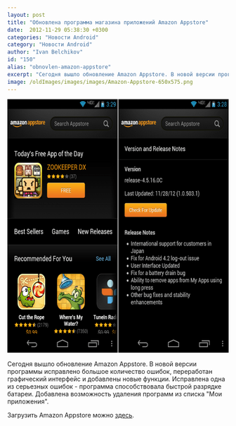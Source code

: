 ```yaml
---
layout: post
title: "Обновлена программа магазина приложений Amazon Appstore"
date:  2012-11-29 05:38:30 +0300
categories: "Новости Android"
category: "Новости Android"
author: "Ivan Belchikov"
id: "150"
alias: "obnovlen-amazon-appstore"
excerpt: "Сегодня вышло обновление Amazon Appstore. В новой версии программы исправлено большое количество ошибок, переработан графический интерфейс и добавлены новые функции. Исправлена одна из серьезных ошибок - программа способствовала быстрой разрядке батареи. Добавлена возможность удаления программ из списка Мои приложения."
image: /oldImages/images/images/Amazon-Appstore-650x575.png
---
```

<img src="/oldImages/images/images/Amazon-Appstore-650x575.png" alt="" title="Amazon Appstore" width="650" height="575"  />

Сегодня вышло обновление Amazon Appstore. В новой версии программы исправлено большое количество ошибок, переработан графический интерфейс и добавлены новые функции. Исправлена одна из серьезных ошибок - программа способствовала быстрой разрядке батареи. Добавлена возможность удаления программ из списка "Мои приложения".


Загрузить Amazon Appstore можно <a href="#" rel="nofollow">здесь</a>.
